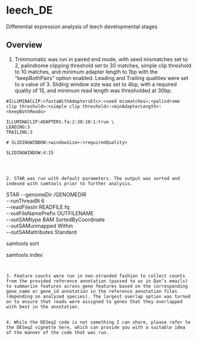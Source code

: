 # leech_DE
Differential expression analysis of leech developmental stages

## Overview
1. Trimmomatic was run in paired end mode, with seed mismatches set to 2, palindrome clipping threshold set to 30 matches, simple clip threshold to 10 matches, and minimum adapter length to 1bp with the “keepBothPairs” option enabled. Leading and Trailing qualities were set to a value of 3. Sliding window size was set to 4bp, with a required quality of 15, and minimum read length was thresholded at 30bp.


```
#ILLUMINACLIP:<fastaWithAdaptersEtc>:<seed mismatches>:<palindrome clip threshold>:<simple clip threshold>:<minAdapterLength>:<keepBothReads>

ILLUMINACLIP:ADAPTERS.fa:2:30:10:1:true \
LEADING:3
TRAILING:3

# SLIDINGWINDOW:<windowSize>:<requiredQuality> 

SLIDINGWINDOW:4:15




2. STAR was run with default parameters. The output was sorted and indexed with samtools prior to further analysis.

```
STAR --genomeDir /GENOMEDIR \
--runThreadN 6 \
--readFilesIn READFILE.fq \
--outFileNamePrefix  OUTFILENAME \
--outSAMtype BAM SortedByCoordinate \
--outSAMunmapped Within \
--outSAMattributes Standard 

samtools sort

samtools index
```


3. Feature counts were run in non-stranded fashion to collect counts from the provided reference annotation (passed to us in Dan’s emails) to summarize features across gene features based on the corresponding gene_name or gene_id annotation in the reference annotation files (depending on analyzed species). The largest overlap option was turned on to ensure that reads were assigned to genes that they overlapped with best in the annotation.


4. While the DESeq2 code is not something I can share, please refer to the DESeq2 vignette here, which can provide you with a suitable idea of the manner of the code that was run.
